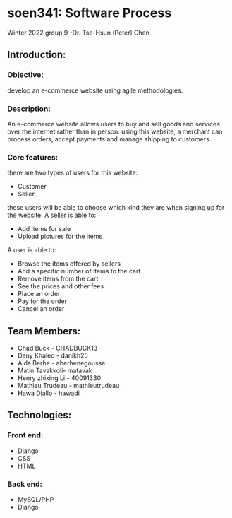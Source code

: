 # soen341: Software Process
Winter 2022 group 9  -Dr. Tse-Hsun (Peter) Chen
## Introduction:
### Objective: 
develop an e-commerce website using agile methodologies.
### Description:
An e-commerce website allows users to buy and sell goods and services over the internet rather than in person.
using this website, a merchant can process orders, accept payments and manage shipping to customers.
### Core features:
there are two types of users for this website:
   - Customer
   - Seller
   
these users will be able to choose which kind they are when signing up for the website.
A seller is able to:
- Add items for sale 
- Upload pictures for the items

A user is able to:
- Browse the items offered by sellers
- Add a specific number of items to the cart
- Remove items from the cart
- See the prices and other fees
- Place an order
- Pay for the order
- Cancel an order


 ## Team Members:
 
- Chad Buck - CHADBUCK13
- Dany Khaled - danikh25
- Aida Berhe - aberhenegousse
- Matin Tavakkoli- matavak
- Henry zhixing Li - 40091330
- Mathieu Trudeau - mathieutrudeau
- Hawa Diallo - hawadi

## Technologies:
### Front end:
- Django
- CSS
- HTML
### Back end:
- MySQL/PHP
- Django



